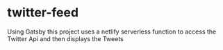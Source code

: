 # twitter-feed

Using Gatsby this project uses a netlify serverless function to access the Twitter Api and then displays the Tweets
